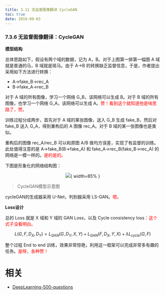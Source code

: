 ```yaml
---
title: 3.11 无监督图像翻译 CycleGAN
toc: true
date: 2019-09-03
---
```


### 7.3.6 无监督图像翻译：CycleGAN

**模型结构**

​总体思路如下，假设有两个域的数据，记为 A，B。对于上图第一排第一幅图 A 域就是普通的马，B 域就是斑马。由于 A->B 的转换缺乏监督信息，于是，作者提出采用如下方法进行转换：

- A->fake_B->rec_A
- B->fake_A->rec_B

​对于 A 域的所有图像，学习一个网络 G_B，该网络可以生成 B。对于 B 域的所有图像，也学习一个网络 G_A，该网络可以生成 A。<span style="color:red;">赞！看到这个就知道他是啥思路了，赞。</span>

​训练过程分成两步，首先对于 A 域的某张图像，送入 G_B 生成 fake_B，然后对 fake_B 送入 G_A，得到重构后的 A 图像 rec_A。对于 B 域的某一张图像也是类似。

重构后的图像 rec_A/rec_B 可以和原图 A/B 做均方误差，实现了有监督的训练。此处值得注意的是 A->fake_B(B->fake_A) 和 fake_A->rec_B(fake_B->rec_A) 的网络是一模一样的。<span style="color:red;">是的是的。</span>

下图是形象化的网络结构图：

<center>

![](http://images.iterate.site/blog/image/20190722/Fsr0Nmfzjl1B.png?imageslim){ width=85% }

</center>

> CycleGAN模型示意图

​cycleGAN的生成器采用 U-Net，判别器采用 LS-GAN。<span style="color:red;">嗯。</span>

**Loss设计**

​总的 Loss 就是 X 域和 Y 域的 GAN Loss，以及 Cycle consistency loss：<span style="color:red;">这个式子没看明白。</span>

$$
L(G,F,D_X,D_Y)=L_{GAN}(G,D_Y,X,Y)+L_{GAN}(F,D_X,Y,X)+\lambda L_{cycle}(G,F)
$$

整个过程 End to end 训练，效果非常惊艳，利用这一框架可以完成非常多有趣的任务。<span style="color:red;">是呀，各种赞！</span>






# 相关

- [DeepLearning-500-questions](https://github.com/scutan90/DeepLearning-500-questions)
